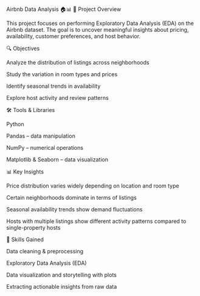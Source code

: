 Airbnb Data Analysis 🏠📊
📌 Project Overview

This project focuses on performing Exploratory Data Analysis (EDA) on the Airbnb dataset.
The goal is to uncover meaningful insights about pricing, availability, customer preferences, and host behavior.

🔍 Objectives

Analyze the distribution of listings across neighborhoods

Study the variation in room types and prices

Identify seasonal trends in availability

Explore host activity and review patterns

🛠️ Tools & Libraries

Python

Pandas – data manipulation

NumPy – numerical operations

Matplotlib & Seaborn – data visualization

📊 Key Insights

Price distribution varies widely depending on location and room type

Certain neighborhoods dominate in terms of listings

Seasonal availability trends show demand fluctuations

Hosts with multiple listings show different activity patterns compared to single-property hosts

🚀 Skills Gained

Data cleaning & preprocessing

Exploratory Data Analysis (EDA)

Data visualization and storytelling with plots

Extracting actionable insights from raw data
